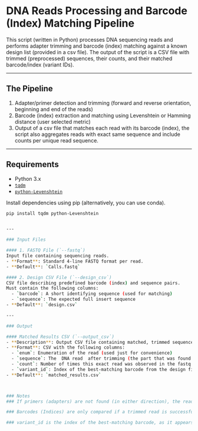 # DNA Reads Processing and Barcode (Index) Matching Pipeline

This script (written in Python) processes DNA sequencing reads and performs adapter trimming and barcode (index) matching against a known design list (provided in a csv file). 
The output of the script is a CSV file with trimmed (preprocessed) sequences, their counts, and their matched barcode/index (variant IDs).

---

## The Pipeline
1. Adapter/primer detection and trimming (forward and reverse orientation, beginning and end of the reads)
2. Barcode (index) extraction and matching using Levenshtein or Hamming distance (user selected metric)
3. Output of a csv file that matches each read with its barcode (index), the script also aggregates reads with exact same sequence and include counts per unique read sequence.  

---

## Requirements

- Python 3.x
- [`tqdm`](https://pypi.org/project/tqdm/)
- [`python-Levenshtein`](https://pypi.org/project/python-Levenshtein/)

Install dependencies using pip (alternatively, you can use conda). 

```bash
pip install tqdm python-Levenshtein


---

### Input Files

#### 1. FASTQ File (`--fastq`)
Input file containing sequencing reads.
- **Format**: Standard 4-line FASTQ format per read.
- **Default**: `Calls.fastq`

#### 2. Design CSV File (`--design_csv`)
CSV file describing predefined barcode (index) and sequence pairs.
Must contain the following columns:
  - `barcode`: A short identifying sequence (used for matching)
  - `sequence`: The expected full insert sequence
- **Default**: `design.csv`

---

### Output 

#### Matched Results CSV (`--output_csv`)
- **Description**: Output CSV file containing matched, trimmed sequences and their associated variant IDs.
- **Format**: CSV with the following columns:
  - `enum`: Enumeration of the read (used just for convenience)
  - `sequence`: The  DNA read  after trimming (the part that was found between the two primers)
  - `count`: Number of times this exact read was observed in the fastq file
  - `variant_id`: Index of the best-matching barcode from the design file (or `-1` if no acceptable match found)
- **Default**: `matched_results.csv`



### Notes
### If primers (adapters) are not found (in either direction), the read is filtered out and is not represented in the output.

### Barcodes (Indices) are only compared if a trimmed read is successfully extracted.

### variant_id is the index of the best-matching barcode, as it appears in the design.csv; -1 if no match found.




